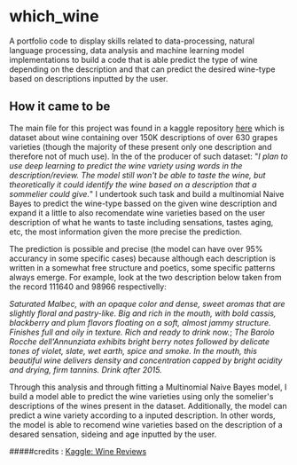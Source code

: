 # which_wine
A portfolio code to display skills related to data-processing, natural language processing, data analysis and machine learning model implementations to build a code that is able predict the type of wine depending on the description and that can predict the desired wine-type based on descriptions inputted by the user.

## How it came to be

The main file for this project was found in a kaggle repository [here](https://www.kaggle.com/datasets/zynicide/wine-reviews) which is dataset about wine containing over 150K descriptions of over 630 grapes varieties (though the majority of these present only one description and therefore not of much use). In the of the producer of such dataset: "*I plan to use deep learning to predict the wine variety using words in the description/review. The model still won't be able to taste the wine, but theoretically it could identify the wine based on a description that a sommelier could give.*" I undertook such task and build a multinomial Naive Bayes to predict the wine-type bassed on the given wine description and expand it a little to also recomendate wine varieties based on the user description of what he wants to taste including sensations, tastes aging, etc, the most information given the more precise the prediction. 

The prediction is possible and precise (the model can have over 95% accurancy in some specific cases) because although each description is written in a somewhat free structure and poetics, some specific patterns always emerge. For example, look at the two description below taken from the record 111640 and 98966 respectivelly:

*Saturated Malbec, with an opaque color and dense, sweet aromas that are slightly floral and pastry-like. Big and rich in the mouth, with bold cassis, blackberry and plum flavors floating on a soft, almost jammy structure. Finishes full and oily in texture. Rich and ready to drink now.*;
*The Barolo Rocche dell'Annunziata exhibits bright berry notes followed by delicate tones of violet, slate, wet earth, spice and smoke. In the mouth, this beautiful wine delivers density and concentration capped by bright acidity and drying, firm tannins. Drink after 2015.*


Through this analysis and through fitting a Multinomial Naive Bayes model, I build a model able to predict the wine varieties using only the somelier's descriptions of the wines present in the dataset. Additionally, the model can predict a wine variety according to a inputed description. In other words, the model is able to recomend wine varieties based on the description of a desared sensation, sideing and age inputted by the user.




  






#####credits : [Kaggle: Wine Reviews](https://www.kaggle.com/datasets/zynicide/wine-reviews)



